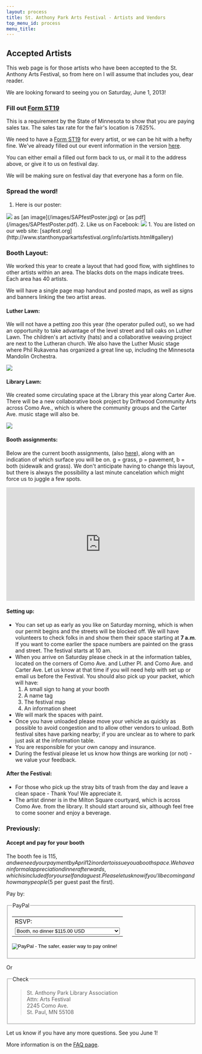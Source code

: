 ```yaml
---
layout: process
title: St. Anthony Park Arts Festival - Artists and Vendors
top_menu_id: process
menu_title:
---
```

## Accepted Artists

This web page is for those artists who have been accepted 
to the St. Anthony Arts Festival, so from here on I will assume 
that includes you, dear reader.

We are looking forward to seeing you on Saturday, June 1, 2013!

### Fill out [Form ST19](/process/st19.pdf)

This is a requirement by the State of Minnesota to show that you are paying sales tax. 
The sales tax rate for the fair's location is 7.625%.

We need to have a [Form ST19](/process/st19.pdf) for every artist, or we can be hit with a hefty fine. 
We've already filled out our event information in the version [here](/process/st19.pdf). 

You can either email a filled out form back to us, 
or mail it to the address above, or give it to us on festival day.

We will be making sure on festival day that everyone has a form on file. 

### Spread the word!

1. Here is our poster:
<img class="bodypic" src="/images/SAPfestPoster.jpg">
as [an image](/images/SAPfestPoster.jpg) or [as pdf](/images/SAPfestPoster.pdf).
2. Like us on Facebook: <a href="https://www.facebook.com/SAPArtsFestival" target="_TOP" title="Saint Anthony Park Arts Festival"><img src="https://badge.facebook.com/badge/229315300478251.1446.1948535714.png" style="border: 0px;" /></a>
1. You are listed on our web site: [sapfest.org](http://www.stanthonyparkartsfestival.org/info/artists.html#gallery)

### Booth Layout:

We worked this year to create a layout that had good flow, 
with sightlines to other artists within an area. 
The blacks dots on the maps indicate trees. Each area has 40 artists.

We will have a single page map handout and posted maps, as well as signs and banners 
linking the two artist areas.

#### Luther Lawn:

We will not have a petting zoo this year (the operator pulled out), 
so we had an opportunity to take advantage of the level street and tall oaks on Luther Lawn.
The children's art activity (hats) and a collaborative weaving project are next to the Lutheran church. 
We also have the Luther Music stage where Phil Rukavena has organized a great line up,
including the Minnesota Mandolin Orchestra. 

<img src="/images/LutherLawn.jpg">

#### Library Lawn:

We created some circulating space at the Library this year along Carter Ave. 
There will be a new collaborative book project by Driftwood Community Arts across Como Ave., which is where the community groups and the Carter Ave. music stage will also be.

<img src="/images/LibraryLawn.jpg">

#### Booth assignments:

Below are the current booth assignments,
(also [here](https://docs.google.com/spreadsheet/pub?key=0AgDmi2fYwdEAdDJPZkw4eTlyQllCMnZ5WUowcXBlaXc&single=true&gid=0&output=html)), 
along with an indication of which surface you will be on. 
g = grass, p = pavement, b = both (sidewalk and grass). 
We don't anticipate having to change this layout, but there is always the possibility a last minute 
cancelation which might force us to juggle a few spots. 

<iframe width='500' height='300' frameborder='0' src='https://docs.google.com/spreadsheet/pub?key=0AgDmi2fYwdEAdDJPZkw4eTlyQllCMnZ5WUowcXBlaXc&single=true&gid=0&output=html&widget=true'></iframe>

#### Setting up:

- You can set up as early as you like on Saturday morning, 
which is when our permit begins and the streets will be blocked off. 
We will have volunteers to check folks in and show them their 
space starting at **7 a.m**.
If you want to come earlier the space numbers are painted on the grass and street.
The festival starts at 10 am.
- When you arrive on Saturday please check in at the information tables, 
located on the corners of Como Ave. and Luther Pl. and Como Ave. and Carter Ave. 
Let us know at that time if you will need help with set up 
or email us before the Festival. 
You should also pick up your packet, which will have:
  1. A small sign to hang at your booth
  2. A name tag
  3. The festival map
  4. An information sheet
- We will mark the spaces with paint.
- Once you have unloaded please move your vehicle as quickly as possible to avoid
congestion and to allow other vendors to unload. 
Both festival sites have parking nearby; 
if you are unclear as to where to park just ask at the information table.
- You are responsible for your own canopy and insurance.
- During the festival please let us know how things are working (or not) -
we value your feedback.

#### After the Festival:

- For those who pick up the stray bits of trash from the day and leave a clean space - Thank You! We appreciate it.
- The artist dinner is in the Milton Square courtyard, which is across Como Ave. from the library. It should start around six, although feel free to come sooner and enjoy a beverage.

### Previously:

#### Accept and pay for your booth

The booth fee is $115, and we need your payment by April 12 in order to issue you a booth space. We have an informal appreciation dinner afterwards, which is included for yourself and a guest. Please let us know if you'll be coming and how many people ($5 per guest past the first).

Pay by:

<fieldset>
<legend>PayPal</legend>
<form action="https://www.paypal.com/cgi-bin/webscr" method="post" target="_top">
<input type="hidden" name="cmd" value="_s-xclick">
<input type="hidden" name="hosted_button_id" value="HTDGC5LL5RLVG">
<table>
<tr><td><input type="hidden" name="on0" value="RSVP:">RSVP:</td></tr><tr><td><select name="os0">
  <option value="Booth, no dinner">Booth, no dinner $115.00 USD</option>
  <option value="Booth and dinner">Booth and dinner $115.00 USD</option>
  <option value="Booth and dinner (+1 guest)">Booth and dinner (+1 guest) $115.00 USD</option>
  <option value="Booth and dinner (+2 guests)">Booth and dinner (+2 guests) $120.00 USD</option>
  <option value="Booth and dinner (+3 guests)">Booth and dinner (+3 guests) $125.00 USD</option>
</select> </td></tr>
</table>
<input type="hidden" name="currency_code" value="USD">
<input type="image" src="https://www.paypalobjects.com/en_US/i/btn/btn_paynow_LG.gif" border="0" name="submit" alt="PayPal - The safer, easier way to pay online!">
<img alt="" border="0" src="https://www.paypalobjects.com/en_US/i/scr/pixel.gif" width="1" height="1">
</form>
</fieldset>

Or 

<fieldset>
  <legend>Check</legend>
  <blockquote>
    <p>
      St. Anthony Park Library Association<br/>
      Attn: Arts Festival<br/>
      2245 Como Ave.<br/>
      St. Paul, MN 55108
    </p>
  </blockquote>
</fieldset>


Let us know if you have any more questions.  See you June 1!

More information is on the
[FAQ page](/process/faq.html). 

